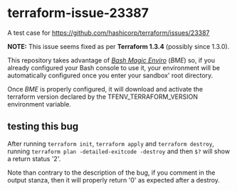 # terraform-issue-23387
A test case for https://github.com/hashicorp/terraform/issues/23387

**NOTE:** This issue seems fixed as per **Terraform 1.3.4** (possibly since 1.3.0).

This repository takes advantage of [*Bash Magic Enviro*](https://github.com/jmnavarrol/bash-magic-enviro/blob/main/README.md) (*BME*) so, if you already configured your Bash console to use it, your environment will be automatically configured once you enter your sandbox' root directory.

Once *BME* is properly configured, it will download and activate the terraform version declared by the TFENV_TERRAFORM_VERSION environment variable.

## testing this bug
After running `terraform init`, `terraform apply` and `terraform destroy`, running `terraform plan -detailed-exitcode -destroy` and then `$?` will show a return status '2'.

Note than contrary to the description of the bug, if you comment in the output stanza, then it will properly return '0' as expected after a destroy.
